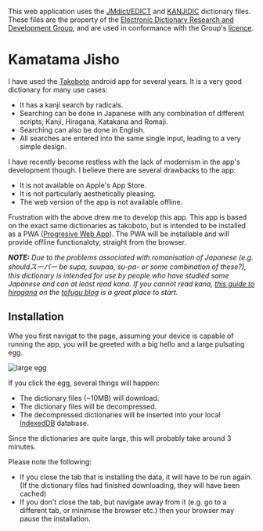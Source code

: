 This web application uses the
[JMdict/EDICT](http://www.edrdg.org/wiki/index.php/JMdict-EDICT_Dictionary_Project)
and [KANJIDIC](http://www.edrdg.org/wiki/index.php/KANJIDIC_Project) dictionary
files. These files are the property of the [Electronic Dictionary Research and
Development Group](http://www.edrdg.org/), and are used in conformance with the
Group's [licence](http://www.edrdg.org/edrdg/licence.html).

# Kamatama Jisho

I have used the [Takoboto](http://takoboto.jp/) android app for several years.
It is a very good dictionary for many use cases:

- It has a kanji search by radicals.
- Searching can be done in Japanese with any combination of different scripts;
  Kanji, Hiragana, Katakana and Romaji.
- Searching can also be done in English.
- All searches are entered into the same single input, leading to a very simple
  design.

I have recently become restless with the lack of modernism in the app's
development though. I believe there are several drawbacks to the app:

- It is not available on Apple's App Store.
- It is not particularly aesthetically pleasing.
- The web version of the app is not available offline.

Frustration with the above drew me to develop this app. This app is based on the
exact same dictionaries as takoboto, but is intended to be installed as a PWA
([Progresive Web
App](https://developer.mozilla.org/en-US/docs/Web/Progressive_web_apps)). The
PWA will be installable and will provide offline functionaloty, straight from
the browser.

_**NOTE:** Due to the problems associated with romanisation of Japanese (e.g.
shouldスーパー be supa, suupaa, su-pa- or some combination of these?), this
dictionary is intended for use by people who have studied some Japanese and can
at least read kana. If you cannot read kana, [this guide to
hiragana](https://www.tofugu.com/japanese/learn-hiragana/) on the [tofugu
blog](https://www.tofugu.com/) is a great place to start._

## Installation

Whe you first navigat to the page, assuming your device is capable of running
the app, you will be greeted with a big hello and a large pulsating egg.

![large egg](./build/icons/android-chrome-512x512.png)

If you click the egg, several things will happen:

- The dictionary files (~10MB) will download.
- The dictionary files will be decompressed.
- The decompressed dictionaries will be inserted into your local
  [IndexedDB](https://developer.mozilla.org/en-US/docs/Web/API/IndexedDB_API)
  database.

Since the dictionaries are quite large, this will probably take around 3
minutes.

Please note the following:

- If you close the tab that is installing the data, it will have to be run
  again. (If the dictionary files had finished downloading, they will have been
  cached)
- If you don't close the tab, but navigate away from it (e.g. go to a different
  tab, or minimise the browser etc.) then your browser may pause the
  installation.
